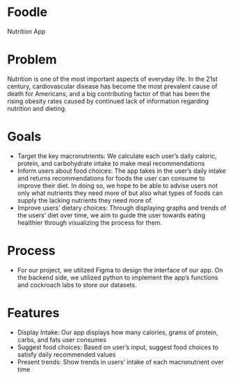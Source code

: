 # Foodle
  Nutrition App 
# Problem 
  Nutrition is one of the most important aspects of everyday life. In the 21st century, cardiovascular disease has become the most prevalent cause of death for Americans, and a big contributing factor of that has been the rising obesity rates caused by continued lack of information regarding nutrition and dieting. 
# Goals 
  - Target the key macronutrients: We calculate each user’s daily caloric, protein, and carbohydrate intake to make meal recommendations 
  - Inform users about food choices: The app takes in the user’s daily intake and returns recommendations for foods the user can consume to improve their diet. In doing so, we hope to be able to advise users not only what nutrients they need more of but also what types of foods can supply the lacking nutrients they need more of. 
  - Improve users’ dietary choices: Through displaying graphs and trends of the users’ diet over time, we aim to guide the user towards eating healthier through visualizing the process for them.  
# Process 
  - For our project, we utilized Figma to design the interface of our app. On the backend side, we utilized python to implement the app’s functions and cockroach labs to store our datasets.   
# Features 
  - Display Intake: Our app displays how many calories, grams of protein, carbs, and fats user consumes
  - Suggest food choices: Based on user’s input, suggest food choices to satisfy daily recommended values 
  - Present trends: Show trends in users’ intake of each macronutrient over time




